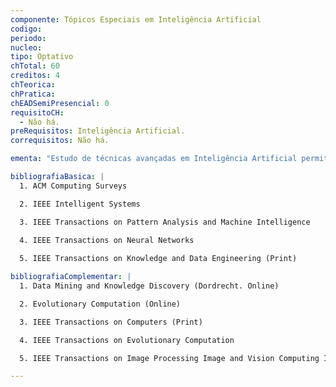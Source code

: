 ```yaml
--- 
componente: Tópicos Especiais em Inteligência Artificial
codigo:  
periodo: 
nucleo:
tipo: Optativo
chTotal: 60 
creditos: 4
chTeorica: 
chPratica: 
chEADSemiPresencial: 0
requisitoCH:
  - Não há.
preRequisitos: Inteligência Artificial.
correquisitos: Não há.

ementa: "Estudo de técnicas avançadas em Inteligência Artificial permitindo ao aluno conhecer o estado da arte nesta área de pesquisa."

bibliografiaBasica: |
  1. ACM Computing Surveys

  2. IEEE Intelligent Systems

  3. IEEE Transactions on Pattern Analysis and Machine Intelligence
  
  4. IEEE Transactions on Neural Networks

  5. IEEE Transactions on Knowledge and Data Engineering (Print)

bibliografiaComplementar: |
  1. Data Mining and Knowledge Discovery (Dordrecht. Online)

  2. Evolutionary Computation (Online)

  3. IEEE Transactions on Computers (Print)

  4. IEEE Transactions on Evolutionary Computation

  5. IEEE Transactions on Image Processing Image and Vision Computing International Journal of Computer Vision

---
```

